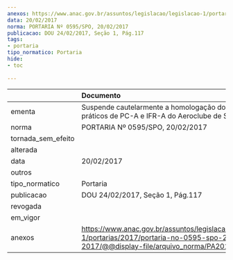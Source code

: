 ```yaml
---
anexos: https://www.anac.gov.br/assuntos/legislacao/legislacao-1/portarias/2017/portaria-no-0595-spo-20-02-2017/@@display-file/arquivo_norma/PA2017-0595.pdf
data: 20/02/2017
norma: PORTARIA Nº 0595/SPO, 20/02/2017
publicacao: DOU 24/02/2017, Seção 1, Pág.117
tags:
- portaria
tipo_normatico: Portaria
hide: 
- toc 
 
---
```


|                    | Documento                                                                                                                                            |
|:-------------------|:-----------------------------------------------------------------------------------------------------------------------------------------------------|
| ementa             | Suspende cautelarmente a homologação dos cursos práticos de PC-A e IFR-A do Aeroclube de Sorocaba.                                                   |
| norma              | PORTARIA Nº 0595/SPO, 20/02/2017                                                                                                                     |
| tornada_sem_efeito |                                                                                                                                                      |
| alterada           |                                                                                                                                                      |
| data               | 20/02/2017                                                                                                                                           |
| outros             |                                                                                                                                                      |
| tipo_normatico     | Portaria                                                                                                                                             |
| publicacao         | DOU 24/02/2017, Seção 1, Pág.117                                                                                                                     |
| revogada           |                                                                                                                                                      |
| em_vigor           |                                                                                                                                                      |
| anexos             | https://www.anac.gov.br/assuntos/legislacao/legislacao-1/portarias/2017/portaria-no-0595-spo-20-02-2017/@@display-file/arquivo_norma/PA2017-0595.pdf |